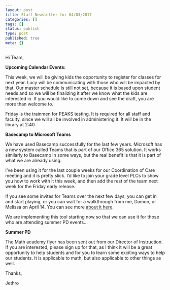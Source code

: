```yaml
---
layout: post
title: Staff Newsletter for 04/03/2017
categories: []
tags: []
status: publish
type: post
published: true
meta: {}
---
```


Hi Team,


**Upcoming Calendar Events:**


This week, we will be giving kids the opportunity to register for classes for next year. Lucy will be communicating with those who will be impacted by that. Our master schedule is still not set, because it is based upon student needs and so we will be finalizing it after we know what the kids are interested in. If you would like to come down and see the draft, you are more than welcome to.


Friday is the trainmen for PEAKS testing. It is required for all staff and faculty, since we will all be involved in administering it. It will be in the library at 2:40.


**Basecamp to Microsoft Teams**


We have used Basecamp successfully for the last few years. Microsoft has a new system called Teams that is part of our Office 365 solution. It works similarly to Basecamp in some ways, but the real benefit is that it is part of what we are already using.


I’ve been using it for the last couple weeks for our Coordination of Care meeting and it is pretty slick. I’d like to join your grade level PLCs to show you how to work with it this week, and then add the rest of the team next week for the Friday early release.


If you see some invites for Teams over the next few days, you can get in and start playing, or you can wait for a walkthrough from me, Damon, or Melissa on April 14. You can see more 
[about it here](https://blogs.office.com/2016/11/02/introducing-microsoft-teams-the-chat-based-workspace-in-office-365/).


We are implementing this tool starting now so that we can use it for those who are attending summer PD events…


**Summer PD**


The Math academy flyer has been sent out from our Director of Instruction. If you are interested, please sign up for that, as I think it will be a great opportunity to help students and for you to learn some exciting ways to help our students. It is applicable to math, but also applicable to other things as well.


Thanks,


Jethro
